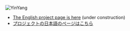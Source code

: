 ![YinYang](http://www.osscafe.net/style/images/yinyang-github.png)

* [The English project page is here](http://osscafe.github.com/yinyang/english/) (under construction)
* [プロジェクトの日本語のページはこちら](http://osscafe.github.com/yinyang/japanese/)